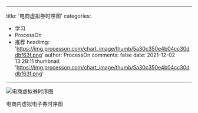 
---
title: '电商虚拟券时序图'
categories: 
 - 学习
 - ProcessOn
 - 推荐
headimg: 'https://img.processon.com/chart_image/thumb/5a30c350e4b04cc30ddbf63f.png'
author: ProcessOn
comments: false
date: 2021-12-02 13:28:11
thumbnail: 'https://img.processon.com/chart_image/thumb/5a30c350e4b04cc30ddbf63f.png'
---

<div>   
<img class="thumb" alt="电商虚拟券时序图" src="https://img.processon.com/chart_image/thumb/5a30c350e4b04cc30ddbf63f.png" referrerpolicy="no-referrer">
<p>电商内虚拟电子券时序图</p>  
</div>
            